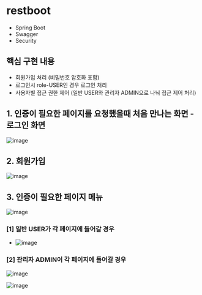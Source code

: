 # restboot
- Spring Boot
- Swagger
- Security
## 핵심 구현 내용
-  회원가입 처리 (비밀번호 암호화 포함)
-  로그인시 role-USER인 경우 로그인 처리
-  사용자별 접근 권한 제어 (일반 USER와 관리자 ADMIN으로 나눠 접근 제어 처리)

## 1. 인증이 필요한 페이지를 요청했을때 처음 만나는 화면 -로그인 화면
![image](https://github.com/swanbaek/restboot/assets/20180958/f51e3817-01d5-4443-8806-dc75e0fa7c64)

## 2. 회원가입
![image](https://github.com/swanbaek/restboot/assets/20180958/acd75895-cdd9-4642-808c-5bf3e9380eea)

## 3. 인증이 필요한 페이지 메뉴
![image](https://github.com/swanbaek/restboot/assets/20180958/617059a4-4c65-4164-ab72-5219d0b1022b)

### [1] 일반 USER가 각 페이지에 들어갈 경우
- ![image](https://github.com/swanbaek/restboot/assets/20180958/025c11e3-badb-48e3-96c1-0f8a0715ab30)

### [2] 관리자 ADMIN이 각 페이지에 들어갈 경우

![image](https://github.com/swanbaek/restboot/assets/20180958/494352e9-e303-42b5-a813-0ba8d0a0f87a)

![image](https://github.com/swanbaek/restboot/assets/20180958/36ec4e63-75b3-422a-b49e-8001d1d2e0b1)





